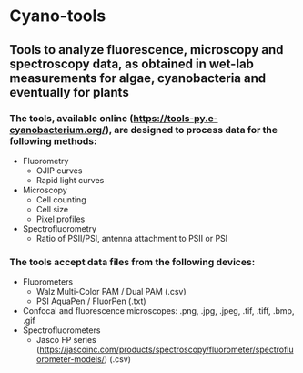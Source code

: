 # Cyano-tools

## Tools to analyze fluorescence, microscopy and spectroscopy data, as obtained in wet-lab measurements for algae, cyanobacteria and eventually for plants 

### The tools, available online (https://tools-py.e-cyanobacterium.org/), are designed to process data for the following methods:
- Fluorometry
  - OJIP curves
  - Rapid light curves
- Microscopy
  - Cell counting
  - Cell size
  - Pixel profiles
- Spectrofluorometry
  - Ratio of PSII/PSI, antenna attachment to PSII or PSI

### The tools accept data files from the following devices:
- Fluorometers
  - Walz Multi-Color PAM / Dual PAM (.csv)
  - PSI AquaPen / FluorPen (.txt)
- Confocal and fluorescence microscopes: .png, .jpg, .jpeg, .tif, .tiff, .bmp, .gif
- Spectrofluorometers
  - Jasco FP series (https://jascoinc.com/products/spectroscopy/fluorometer/spectrofluorometer-models/) (.csv)


